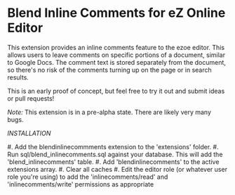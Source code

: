 Blend Inline Comments for eZ Online Editor
==========================================

This extension provides an inline comments feature to the ezoe editor.
This allows users to leave comments on specific portions of a document, similar to
Google Docs. The comment text is stored separately from the document, so there's
no risk of the comments turning up on the page or in search results.

This is an early proof of concept, but feel free to try it out and submit ideas or pull requests!

*Note:* This extension is in a pre-alpha state. There are likely very many bugs.

*INSTALLATION*

#. Add the blendinlinecommments extension to the 'extensions' folder.
#. Run sql/blend_inlinecomments.sql against your database. This will add the 'blend_inlinecomments' table.
#. Add 'blendinlinecomments' to the active extensions array.
#. Clear all caches
#. Edit the editor role (or whatever user role you're using) to add the 'inlinecomments/read' and 'inlinecomments/write' permissions as appropriate